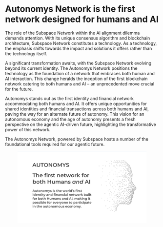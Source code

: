 # Autonomys Network is the first network designed for humans and AI

The role of the Subspace Network within the AI alignment dilemma demands attention. With its unique consensus algorithm and blockchain architecture, Subspace Network constitutes a technology. As a technology, the emphasis shifts towards the impact and solutions it offers rather than the technology itself.

A significant transformation awaits, with the Subspace Network evolving beyond its current identity. The Autonomys Network positions the technology as the foundation of a network that embraces both human and AI interaction. This change heralds the inception of the first blockchain network catering to both humans and AI – an unprecedented move crucial for the future.

Autonomys stands out as the first identity and financial network accommodating both humans and AI. It offers unique opportunities for shared identities and financial transactions across both humans and AI, paving the way for an alternate future of autonomy. This vision for an autonomous economy and the age of autonomy presents a fresh perspective on the agentic AI-driven future, highlighting the transformative power of this network.

The Autonomys Network, powered by Subspace hosts a number of the foundational tools required for our agentic future.



<figure><img src="../../.gitbook/assets/autonomys.jpg" alt=""><figcaption></figcaption></figure>
